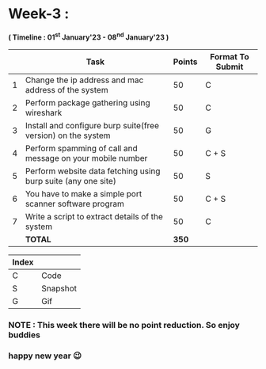 # Week-3 :

**( Timeline : 01<sup>st</sup> January'23 - 08<sup>nd</sup> January'23 )**


| | Task		| Points	|	Format To Submit	|
|--| ------------- 	| -------------	|	-------------------		|
|1| Change the ip address and mac address of the system | 50  |	C	|
|2| Perform package gathering using wireshark  | 50  |	C 	|
|3| Install and configure burp suite(free version) on the system  | 50  |		G	|
|4| Perform spamming of call and message on your mobile number| 50  |	C + S	|
|5| Perform website data fetching using burp suite (any one site)  | 50  |		S	|
|6| You have to make a simple port scanner software program | 50 | C + S |
|7| Write a script to extract details of the system | 50 | C |
|| **TOTAL** 	| **350**	|



Index	|	|
--------|-------|
C	| Code	|
S	| Snapshot	|
G     | Gif       |


### NOTE : This week there will be no point reduction. So enjoy buddies
### happy new year 😉
